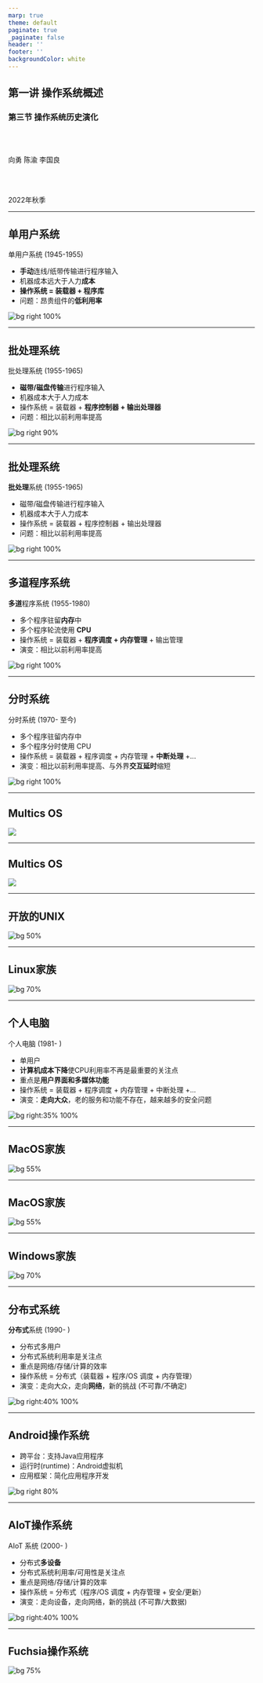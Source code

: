 ```yaml
---
marp: true
theme: default
paginate: true
_paginate: false
header: ''
footer: ''
backgroundColor: white
---
```


<!-- theme: gaia -->
<!-- page_number: true -->
<!-- _class: lead -->

## 第一讲 操作系统概述

### 第三节 操作系统历史演化

<br>
<br>

向勇 陈渝 李国良 

<br>
<br>

2022年秋季

---

## 单用户系统

单用户系统 (1945-1955)

- **手动**连线/纸带传输进行程序输入
- 机器成本远大于人力**成本**
- **操作系统 = 装载器 + 程序库**
- 问题：昂贵组件的**低利用率**

![bg right 100%](./figs/history-single-user-system.png)

---

## 批处理系统

批处理系统 (1955-1965)

- **磁带/磁盘传输**进行程序输入
- 机器成本大于人力成本
- 操作系统 = 装载器 + **程序控制器 + 输出处理器**
- 问题：相比以前利用率提高

![bg right 90%](./figs/history-batch-processing.png)

---

## 批处理系统

**批处理**系统 (1955-1965)

- 磁带/磁盘传输进行程序输入
- 机器成本大于人力成本
- 操作系统 = 装载器 + 程序控制器 + 输出处理器
- 问题：相比以前利用率提高

![bg right 100%](./figs/history-batch-process-graph.png)

---

## 多道程序系统

**多道**程序系统 (1955-1980)

- 多个程序驻留**内存**中
- 多个程序轮流使用 **CPU**
- 操作系统 = 装载器 + **程序调度 + 内存管理** + 输出管理
- 演变：相比以前利用率提高

![bg right 100%](./figs/history-multiprogramming.png)

---

## 分时系统

分时系统 (1970- 至今)  
- 多个程序驻留内存中  
- 多个程序分时使用 CPU  
- 操作系统 = 装载器 + 程序调度 + 内存管理 + **中断处理** +...  
- 演变：相比以前利用率提高、与外界**交互延时**缩短

![bg right 100%](./figs/history-timesharing.png)

---
## Multics OS

![](./figs/history-multics.png)

---
## Multics OS

![](./figs/multics-intro.png)

---
## 开放的UNIX

![bg 50%](./figs/unix-family.png)


---
## Linux家族

![bg 70%](./figs/linux-family.png)

---
## 个人电脑

个人电脑 (1981- )
- 单用户
- **计算机成本下降**使CPU利用率不再是最重要的关注点
- 重点是**用户界面和多媒体功能**
- 操作系统 = 装载器 + 程序调度 + 内存管理 + 中断处理 +...
- 演变：**走向大众**，老的服务和功能不存在，越来越多的安全问题

![bg right:35% 100%](./figs/history-pc.png)

---
## MacOS家族

![bg 55%](./figs/macos-family.png)

---
## MacOS家族

![bg 55%](./figs/macos-family-history.png)

---
## Windows家族

![bg 70%](./figs/windows-family.png)

---
## 分布式系统

**分布式**系统 (1990- )
- 分布式多用户
- 分布式系统利用率是关注点
- 重点是网络/存储/计算的效率
- 操作系统 = 分布式（装载器 + 程序/OS 调度 + 内存管理）
- 演变：走向大众，走向**网络**，新的挑战 (不可靠/不确定)

![bg right:40% 100%](./figs/history-ds.png)

---
## Android操作系统
- 跨平台：支持Java应用程序
- 运行时(runtime)：Android虚拟机
- 应用框架：简化应用程序开发


![bg right 80%](./figs/android-system-architecture.png)

---
## AIoT操作系统

AIoT 系统 (2000- )
- 分布式**多设备**
- 分布式系统利用率/可用性是关注点
- 重点是网络/存储/计算的效率
- 操作系统 = 分布式（程序/OS 调度 + 内存管理 + 安全/更新）
- 演变：走向设备，走向网络，新的挑战 (不可靠/大数据)


![bg right:40% 100%](./figs/history-aiot.png)

---
## Fuchsia操作系统

![bg 75%](./figs/fuchsia-os-intro.png)
